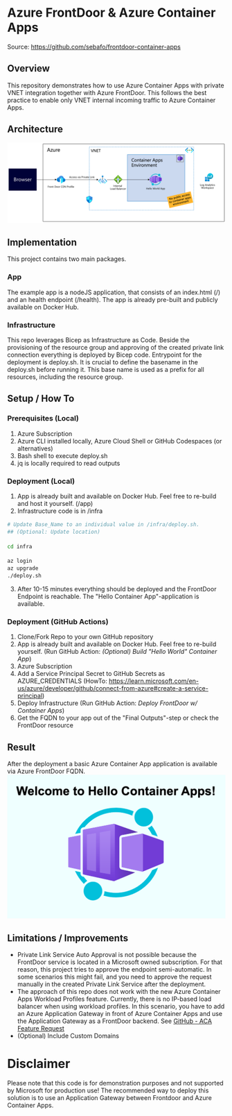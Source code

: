 # Azure FrontDoor & Azure Container Apps

Source: https://github.com/sebafo/frontdoor-container-apps

## Overview

This repository demonstrates how to use Azure Container Apps with private VNET integration together with Azure FrontDoor. This follows the best practice to enable only VNET internal incoming traffic to Azure Container Apps.

## Architecture

![Architecture](./assets/architecture.png "Azure Architecture")

## Implementation

This project contains two main packages.

### App

The example app is a nodeJS application, that consists of an index.html (/) and an health endpoint (/health). The app is already pre-built and publicly available on Docker Hub.

### Infrastructure

This repo leverages Bicep as Infrastructure as Code. Beside the provisioning of the resource group and approving of the created private link connection everything is deployed by Bicep code.
Entrypoint for the deployment is deploy.sh. It is crucial to define the basename in the deploy.sh before running it. This base name is used as a prefix for all resources, including the resource group.

## Setup / How To

### Prerequisites (Local)

1. Azure Subscription
2. Azure CLI installed locally, Azure Cloud Shell or GitHub Codespaces (or alternatives)
3. Bash shell to execute deploy.sh
4. jq is locally required to read outputs

### Deployment (Local)

1. App is already built and available on Docker Hub. Feel free to re-build and host it yourself. (/app)
2. Infrastructure code is in /infra

```bash
# Update Base_Name to an individual value in /infra/deploy.sh. 
## (Optional: Update location)

cd infra

az login
az upgrade 
./deploy.sh
```

3. After 10-15 minutes everything should be deployed and the FrontDoor Endpoint is reachable. The "Hello Container App"-application is available.

### Deployment (GitHub Actions)

1. Clone/Fork Repo to your own GitHub repository
2. App is already built and available on Docker Hub. Feel free to re-build yourself. (Run GitHub Action: *(Optional) Build "Hello World" Container App*)
3. Azure Subscription
4. Add a Service Principal Secret to GitHub Secrets as AZURE_CREDENTIALS (HowTo: https://learn.microsoft.com/en-us/azure/developer/github/connect-from-azure#create-a-service-principal)
5. Deploy Infrastructure (Run GitHub Action: *Deploy FrontDoor w/ Container Apps*)
6. Get the FQDN to your app out of the "Final Outputs"-step or check the FrontDoor resource

## Result

After the deployment a basic Azure Container App application is available via Azure FrontDoor FQDN.
![Website in Browser](./assets/result.png "Hello Container Apps")

## Limitations / Improvements

- Private Link Service Auto Approval is not possible because the FrontDoor service is located in a Microsoft owned subscription. For that reason, this project tries to approve the endpoint semi-automatic. In some scenarios this might fail, and you need to approve the request manually in the created Private Link Service after the deployment.
- The approach of this repo does not work with the new Azure Container Apps Workload Profiles feature. Currently, there is no IP-based load balancer when using workload profiles. In this scenario, you have to add an Azure Application Gateway in front of Azure Container Apps and use the Application Gateway as a FrontDoor backend. See [GitHub - ACA Feature Request](https://github.com/microsoft/azure-container-apps/issues/402#issuecomment-1599437712)
- (Optional) Include Custom Domains

# Disclaimer

Please note that this code is for demonstration purposes and not supported by Microsoft for production use! The recommended way to deploy this solution is to use an Application Gateway between Frontdoor and Azure Container Apps.